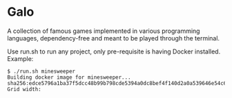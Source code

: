 # Galo

A collection of famous games implemented in various programming languages, dependency-free and meant to be played through the terminal.

Use run.sh to run any project, only pre-requisite is having Docker installed. Example:

```shell
$ ./run.sh minesweeper
Building docker image for minesweeper...
sha256:edce5796a1ba37f5dcc48b99b798cde5394a0dc8bef4f140d2a0a539646e54c6
Grid width:
```
